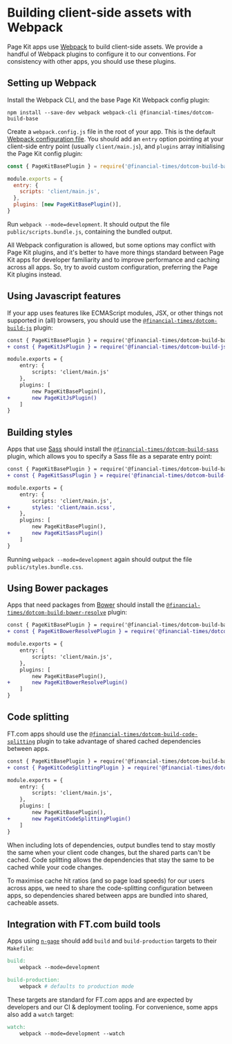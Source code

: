 # Building client-side assets with Webpack

Page Kit apps use [Webpack] to build client-side assets. We provide a handful of Webpack plugins to configure it to our conventions. For consistency with other apps, you should use these plugins.

[webpack]: https://webpack.js.org/

## Setting up Webpack

Install the Webpack CLI, and the base Page Kit Webpack config plugin:

```
npm install --save-dev webpack webpack-cli @financial-times/dotcom-build-base
```

Create a `webpack.config.js` file in the root of your app. This is the default [Webpack configuration file]. You should add an `entry` option pointing at your client-side entry point (usually `client/main.js`), and `plugins` array initialising the Page Kit config plugin:

```js
const { PageKitBasePlugin } = require('@financial-times/dotcom-build-base')

module.exports = {
  entry: {
    scripts: 'client/main.js',
  },
  plugins: [new PageKitBasePlugin()],
}
```

Run `webpack --mode=development`. It should output the file `public/scripts.bundle.js`, containing the bundled output.

All Webpack configuration is allowed, but some options may conflict with Page Kit plugins, and it's better to have more things standard between Page Kit apps for developer familiarity and to improve performance and caching across all apps. So, try to avoid custom configuration, preferring the Page Kit plugins instead.

[webpack configuration file]: https://webpack.js.org/configuration/

## Using Javascript features

If your app uses features like ECMAScript modules, JSX, or other things not supported in (all) browsers, you should use the [`@financial-times/dotcom-build-js`](../../packages/dotcom-build-js/README.md) plugin:

```diff
const { PageKitBasePlugin } = require('@financial-times/dotcom-build-base')
+ const { PageKitJsPlugin } = require('@financial-times/dotcom-build-js')

module.exports = {
	entry: {
		scripts: 'client/main.js'
	},
	plugins: [
		new PageKitBasePlugin(),
+		new PageKitJsPlugin()
	]
}
```

## Building styles

Apps that use [Sass] should install the [`@financial-times/dotcom-build-sass`](../../packages/dotcom-build-sass/README.md) plugin, which allows you to specify a Sass file as a separate entry point:

```diff
const { PageKitBasePlugin } = require('@financial-times/dotcom-build-base')
+ const { PageKitSassPlugin } = require('@financial-times/dotcom-build-sass')

module.exports = {
	entry: {
		scripts: 'client/main.js',
+		styles: 'client/main.scss',
	},
	plugins: [
		new PageKitBasePlugin(),
+		new PageKitSassPlugin()
	]
}
```

Running `webpack --mode=development` again should output the file `public/styles.bundle.css`.

[sass]: https://sass-lang.com/

## Using Bower packages

Apps that need packages from [Bower] should install the [`@financial-times/dotcom-build-bower-resolve`](../../packages/dotcom-build-bower-resolve/README.md) plugin:

```diff
const { PageKitBasePlugin } = require('@financial-times/dotcom-build-base')
+ const { PageKitBowerResolvePlugin } = require('@financial-times/dotcom-build-bower-resolve')

module.exports = {
	entry: {
		scripts: 'client/main.js',
	},
	plugins: [
		new PageKitBasePlugin(),
+		new PageKitBowerResolvePlugin()
	]
}
```

[bower]: https://bower.io/

## Code splitting

FT.com apps should use the [`@financial-times/dotcom-build-code-splitting`](../../packages/dotcom-build-code-splitting/README.md) plugin to take advantage of shared cached dependencies between apps.

```diff
const { PageKitBasePlugin } = require('@financial-times/dotcom-build-base')
+ const { PageKitCodeSplittingPlugin } = require('@financial-times/dotcom-build-code-splitting')

module.exports = {
	entry: {
		scripts: 'client/main.js',
	},
	plugins: [
		new PageKitBasePlugin(),
+		new PageKitCodeSplittingPlugin()
	]
}
```

When including lots of dependencies, output bundles tend to stay mostly the same when your client code changes, but the shared parts can't be cached. Code splitting allows the dependencies that stay the same to be cached while your code changes.

To maximise cache hit ratios (and so page load speeds) for our users across apps, we need to share the code-splitting configuration between apps, so dependencies shared between apps are bundled into shared, cacheable assets.

## Integration with FT.com build tools

Apps using [`n-gage`](https://github.com/financial-times/n-gage) should add `build` and `build-production` targets to their `Makefile`:

```makefile
build:
	webpack --mode=development

build-production:
	webpack # defaults to production mode
```

These targets are standard for FT.com apps and are expected by developers and our CI & deployment tooling. For convenience, some apps also add a `watch` target:

```makefile
watch:
	webpack --mode=development --watch
```

